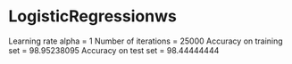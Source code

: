# LogisticRegressionws

Learning rate alpha = 1
Number of iterations = 25000
Accuracy on training set = 98.95238095
Accuracy on test set = 98.44444444


